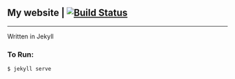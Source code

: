 ## My website | [![Build Status](https://travis-ci.org/thatarchguy/KevinLawDotInfo.svg)](https://travis-ci.org/thatarchguy/KevinLawDotInfo)
---
Written in Jekyll

### To Run:
```sh
$ jekyll serve
```
